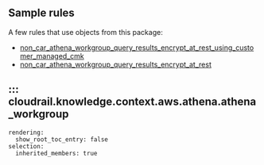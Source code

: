 ## Sample rules
A few rules that use objects from this package:

* [non_car_athena_workgroup_query_results_encrypt_at_rest_using_customer_managed_cmk](https://github.com/indeni/cloudrail-knowledge/blob/main/cloudrail/knowledge/rules/aws/non_context_aware/encryption_enforcement_rules/encrypt_at_rest/ensure_athena_workgroups_encryption_cmk_rule.py)
* [non_car_athena_workgroup_query_results_encrypt_at_rest](https://github.com/indeni/cloudrail-knowledge/blob/main/cloudrail/knowledge/rules/aws/non_context_aware/encryption_enforcement_rules/encrypt_at_rest/ensure_athena_workgroups_results_encrypted_rule.py)

## ::: cloudrail.knowledge.context.aws.athena.athena_workgroup
    rendering:
      show_root_toc_entry: false
    selection:
      inherited_members: true
